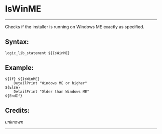 # IsWinME

---

Checks if the installer is running on Windows ME exactly as specified.

## Syntax:

	logic_lib_statement ${IsWinME}

## Example:

	${If} ${IsWinME}
		DetailPrint "Windows ME or higher"
	${Else}
		DetailPrint "Older than Windows ME"
	${EndIf}

## Credits:

*unknown*

---
